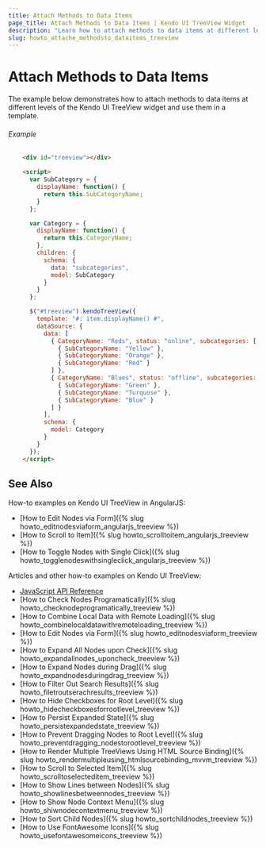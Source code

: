 ```yaml
---
title: Attach Methods to Data Items
page_title: Attach Methods to Data Items | Kendo UI TreeView Widget
description: "Learn how to attach methods to data items at different levels of the Kendo UI TreeView widget and use them in a template."
slug: howto_attache_methodsto_dataitems_treeview
---
```


# Attach Methods to Data Items

The example below demonstrates how to attach methods to data items at different levels of the Kendo UI TreeView widget and use them in a template.

###### Example


```html
    <div id="treeview"></div>

    <script>
      var SubCategory = {
        displayName: function() {
          return this.SubCategoryName;
        }
      };

      var Category = {
        displayName: function() {
          return this.CategoryName;
        },
        children: {
          schema: {
            data: "subcategories",
            model: SubCategory
          }
        }
      };

      $("#treeview").kendoTreeView({
        template: "#: item.displayName() #",
        dataSource: {
          data: [
            { CategoryName: "Reds", status: "online", subcategories: [
              { SubCategoryName: "Yellow" },
              { SubCategoryName: "Orange" },
              { SubCategoryName: "Red" }
            ] },
            { CategoryName: "Blues", status: "offline", subcategories: [
              { SubCategoryName: "Green" },
              { SubCategoryName: "Turquose" },
              { SubCategoryName: "Blue" }
            ] }
          ],
          schema: {
            model: Category
          }
        }
      });
    </script>
```

## See Also

How-to examples on Kendo UI TreeView in AngularJS:

* [How to Edit Nodes via Form]({% slug howto_editnodesviaform_angularjs_treeview %})
* [How to Scroll to Item]({% slug howto_scrolltoitem_angularjs_treeview %})
* [How to Toggle Nodes with Single Click]({% slug howto_togglenodeswithsingleclick_angularjs_treeview %})

Articles and other how-to examples on Kendo UI TreeView:

* [JavaScript API Reference](/api/javascript/ui/treeview)
* [How to Check Nodes Programatically]({% slug howto_checknodeprogramatically_treeview %})
* [How to Combine Local Data with Remote Loading]({% slug howto_combinelocaldatawithremoteloading_treeview %})
* [How to Edit Nodes via Form]({% slug howto_editnodesviaform_treeview %})
* [How to Expand All Nodes upon Check]({% slug howto_expandallnodes_uponcheck_treeview %})
* [How to Expand Nodes during Drag]({% slug howto_expandnodesduringdrag_treeview %})
* [How to Filter Out Search Results]({% slug howto_filetroutserachresults_treeview %})
* [How to Hide Checkboxes for Root Level]({% slug howto_hidecheckboxesforrootlevel_treeview %})
* [How to Persist Expanded State]({% slug howto_persistexpandedstate_treeview %})
* [How to Prevent Dragging Nodes to Root Level]({% slug howto_preventdragging_nodestorootlevel_treeview %})
* [How to Render Multiple TreeViews Using HTML Source Binding]({% slug howto_rendermultipleusing_htmlsourcebinding_mvvm_treeview %})
* [How to Scroll to Selected Item]({% slug howto_scrolltoselecteditem_treeview %})
* [How to Show Lines between Nodes]({% slug howto_showlinesbetweennodes_treeview %})
* [How to Show Node Context Menu]({% slug howto_shiwnodecontextmenu_treeview %})
* [How to Sort Child Nodes]({% slug howto_sortchildnodes_treeview %})
* [How to Use FontAwesome Icons]({% slug howto_usefontawesomeicons_treeview %})